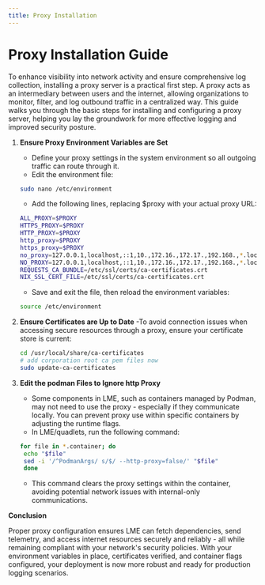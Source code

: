 ```yaml
---
title: Proxy Installation
---
```

# Proxy Installation Guide

To enhance visibility into network activity and ensure comprehensive log collection, installing a proxy server is a practical first step. A proxy acts as an intermediary between users and the internet, allowing organizations to monitor, filter, and log outbound traffic in a centralized way. This guide walks you through the basic steps for installing and configuring a proxy server, helping you lay the groundwork for more effective logging and improved security posture.

1. **Ensure Proxy Environment Variables are Set**
   - Define your proxy settings in the system environment so all outgoing traffic can route through it.
   - Edit the environment file:

   ```bash
   sudo nano /etc/environment
   ```

   - Add the following lines, replacing $proxy with your actual proxy URL:

   ```bash
   ALL_PROXY=$PROXY
   HTTPS_PROXY=$PROXY
   HTTP_PROXY=$PROXY
   http_proxy=$PROXY
   https_proxy=$PROXY
   no_proxy=127.0.0.1,localhost,::1,10.,172.16.,172.17.,192.168.,*.local,.local
   NO_PROXY=127.0.0.1,localhost,::1,10.,172.16.,172.17.,192.168.,*.local,.local
   REQUESTS_CA_BUNDLE=/etc/ssl/certs/ca-certificates.crt
   NIX_SSL_CERT_FILE=/etc/ssl/certs/ca-certificates.crt
   ```

   - Save and exit the file, then reload the environment variables:

   ```bash
   source /etc/environment
   ```

2. **Ensure Certificates are Up to Date**
   -To avoid connection issues when accessing secure resources through a proxy, ensure your certificate store is current:

   ```bash
   cd /usr/local/share/ca-certificates
   # add corporation root ca pem files now
   sudo update-ca-certificates
   ```

3. **Edit the podman Files to Ignore http Proxy**
   - Some components in LME, such as containers managed by Podman, may not need to use the proxy - especially if they communicate locally. You can prevent proxy use within specific containers by adjusting the runtime flags.
   - In LME/quadlets, run the following command:

   ```bash
   for file in *.container; do
    echo "$file"
    sed -i '/^PodmanArgs/ s/$/ --http-proxy=false/' "$file"
    done
    ```

    - This command clears the proxy settings within the container, avoiding potential network issues with internal-only communications.

**Conclusion**

Proper proxy configuration ensures LME can fetch dependencies, send telemetry, and access internet resources securely and reliably - all while remaining compliant with your network's security policies. With your environment variables in place, certificates verified, and container flags configured, your deployment is now more robust and ready for production logging scenarios.
